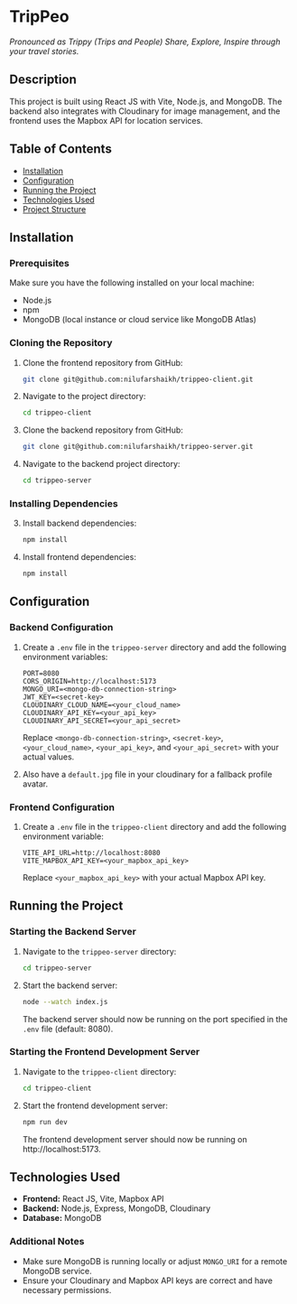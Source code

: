 # TripPeo

_Pronounced as Trippy (Trips and People)_
_Share, Explore, Inspire through your travel stories._

## Description

This project is built using React JS with Vite, Node.js, and MongoDB. The backend also integrates with Cloudinary for image management, and the frontend uses the Mapbox API for location services.

## Table of Contents

- [Installation](#installation)
- [Configuration](#configuration)
- [Running the Project](#running-the-project)
- [Technologies Used](#technologies-used)
- [Project Structure](#project-structure)

## Installation

### Prerequisites

Make sure you have the following installed on your local machine:

- Node.js
- npm
- MongoDB (local instance or cloud service like MongoDB Atlas)

### Cloning the Repository

1. Clone the frontend repository from GitHub:

   ```sh
   git clone git@github.com:nilufarshaikh/trippeo-client.git
   ```

2. Navigate to the project directory:

   ```sh
   cd trippeo-client
   ```

3. Clone the backend repository from GitHub:

   ```sh
   git clone git@github.com:nilufarshaikh/trippeo-server.git
   ```

4. Navigate to the backend project directory:

   ```sh
   cd trippeo-server
   ```

### Installing Dependencies

3. Install backend dependencies:

   ```sh
   npm install
   ```

4. Install frontend dependencies:

   ```sh
   npm install
   ```

## Configuration

### Backend Configuration

1. Create a `.env` file in the `trippeo-server` directory and add the following environment variables:

   ```plaintext
   PORT=8080
   CORS_ORIGIN=http://localhost:5173
   MONGO_URI=<mongo-db-connection-string>
   JWT_KEY=<secret-key>
   CLOUDINARY_CLOUD_NAME=<your_cloud_name>
   CLOUDINARY_API_KEY=<your_api_key>
   CLOUDINARY_API_SECRET=<your_api_secret>
   ```

   Replace `<mongo-db-connection-string>`, `<secret-key>`, `<your_cloud_name>`, `<your_api_key>`, and `<your_api_secret>` with your actual values.

2. Also have a `default.jpg` file in your cloudinary for a fallback profile avatar.

### Frontend Configuration

1. Create a `.env` file in the `trippeo-client` directory and add the following environment variable:

   ```plaintext
   VITE_API_URL=http://localhost:8080
   VITE_MAPBOX_API_KEY=<your_mapbox_api_key>
   ```

   Replace `<your_mapbox_api_key>` with your actual Mapbox API key.

## Running the Project

### Starting the Backend Server

1. Navigate to the `trippeo-server` directory:

   ```sh
   cd trippeo-server
   ```

2. Start the backend server:

   ```sh
   node --watch index.js
   ```

   The backend server should now be running on the port specified in the `.env` file (default: 8080).

### Starting the Frontend Development Server

1. Navigate to the `trippeo-client` directory:

   ```sh
   cd trippeo-client
   ```

2. Start the frontend development server:

   ```sh
   npm run dev
   ```

   The frontend development server should now be running on http://localhost:5173.

## Technologies Used

- **Frontend:** React JS, Vite, Mapbox API
- **Backend:** Node.js, Express, MongoDB, Cloudinary
- **Database:** MongoDB

### Additional Notes

- Make sure MongoDB is running locally or adjust `MONGO_URI` for a remote MongoDB service.
- Ensure your Cloudinary and Mapbox API keys are correct and have necessary permissions.
